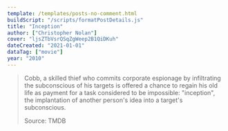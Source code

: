 ```yaml
---
template: /templates/posts-no-comment.html
buildScript: "/scripts/formatPostDetails.js"
title: "Inception"
author: ["Christopher Nolan"]
cover: "ljsZTbVsrQSqZgWeep2B1QiDKuh"
dateCreated: "2021-01-01"
dataTag: ["movie"]
year: "2010"
---
```


> Cobb, a skilled thief who commits corporate espionage by infiltrating the subconscious of his targets is offered a chance to regain his old life as payment for a task considered to be impossible: "inception", the implantation of another person's idea into a target's subconscious.
>
> Source: TMDB

